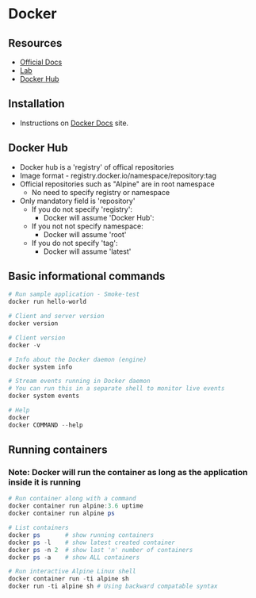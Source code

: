 # Docker

## Resources

- [Official Docs](https://docs.docker.com)
- [Lab](https://labs.play-with-docker.com/)
- [Docker Hub](https://hub.docker.com/)

## Installation

- Instructions on [Docker Docs](https://docs.docker.com) site.

## Docker Hub

- Docker hub is a 'registry' of offical repositories
- Image format - registry.docker.io/namespace/repository:tag
- Official repositories such as "Alpine" are in root namespace
  - No need to specify registry or namespace
- Only mandatory field is 'repository'
  - If you do not specify 'registry':
    - Docker will assume 'Docker Hub':
  - If you not not specify namespace:
    - Docker will assume 'root'
  - If you do not specify 'tag':
    - Docker will assume 'latest'

## Basic informational commands

```powershell
# Run sample application - Smoke-test
docker run hello-world

# Client and server version
docker version

# Client version
docker -v

# Info about the Docker daemon (engine)
docker system info

# Stream events running in Docker daemon
# You can run this in a separate shell to monitor live events
docker system events

# Help
docker
docker COMMAND --help

```

## Running containers

### Note: Docker will run the container as long as the application inside it is running

```powershell
# Run container along with a command
docker container run alpine:3.6 uptime
docker container run alpine ps

# List containers
docker ps       # show running containers
docker ps -l    # show latest created container
docker ps -n 2  # show last 'n' number of containers
docker ps -a    # show ALL containers

# Run interactive Alpine Linux shell
docker container run -ti alpine sh
docker run -ti alpine sh # Using backward compatable syntax

```